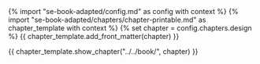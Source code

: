 <frontmatter>
{% import "se-book-adapted/config.md" as config with context %}
{% import "se-book-adapted/chapters/chapter-printable.md" as chapter_template with context %}
{% set chapter = config.chapters.design %}
{{ chapter_template.add_front_matter(chapter) }}
</frontmatter>

{{ chapter_template.show_chapter("../../book/", chapter) }}